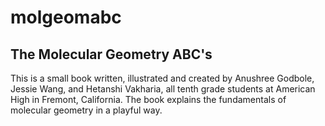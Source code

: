 # molgeomabc
## The Molecular Geometry ABC's
This is a small book written, illustrated and created by Anushree Godbole, Jessie Wang, and Hetanshi Vakharia, all tenth grade students at American High in Fremont, California. The book explains the fundamentals of molecular geometry in a playful way.
